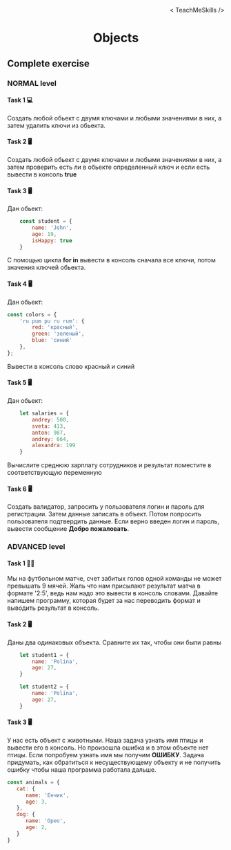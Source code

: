 <p align='right'>< TeachMeSkills /></p>
<h1 align='center'>Objects</h1>

## Complete exercise

### NORMAL level

#### Task 1 💻

Создать любой обьект с двумя ключами и любыми значениями в них, а затем удалить ключи из обьекта.

#### Task 2 🖥

Создать любой обьект с двумя ключами и любыми значениями в них, а затем проверить есть ли в обьекте определенный ключ и если есть вывести в консоль **true**

#### Task 3 🖥

Дан обьект:

```javascript
    const student = {
        name: 'John',
        age: 19,
        isHappy: true
    }
```

C помощью цикла **for in** вывести в консоль сначала все ключи, потом значения ключей обьекта.

#### Task 4 🖥

Дан обьект:

```javascript
const colors = {
    'ru pum pu ru rum': {
        red: 'красный',
        green: 'зеленый',
        blue: 'синий'
    },
};
```

Вывести в консоль слово красный и синий

#### Task 5 🖥

Дан обьект:

```javascript
    let salaries = {
        andrey: 500,
        sveta: 413,
        anton: 987,
        andrey: 664,
        alexandra: 199
    }
```
Вычислите среднюю зарплату сотрудников и результат поместите в соответствующую переменную

#### Task 6 🖥

Создать валидатор, запросить у пользователя логин и пароль для регистрации.
Затем данные записать в объект.
Потом попросить пользователя подтвердить данные.
Если верно введен логин и пароль, вывести сообщение **Добро пожаловать**.


### ADVANCED level

#### Task 1 👨‍🏫

Мы на футбольном матче, счет забитых голов одной команды не может превышать 9 мячей. Жаль что нам присылают результат матча в формате '2:5', ведь нам надо это вывести в консоль словами. Давайте напишем программу, которая будет за нас переводить формат и выводить результат в консоль.

#### Task 2 🖥

Даны два одинаковых объекта. Сравните их так, чтобы они были равны

```javascript
    let student1 = {
        name: 'Polina',
        age: 27,
    }

    let student2 = {
        name: 'Polina',
        age: 27,
    }
```

#### Task 3 🖥

У нас есть объект с животными.
Наша задача узнать имя птицы и вывести его в консоль.
Но произошла ошибка и в этом объекте нет птицы.
Если попробуем узнать имя мы получим **ОШИБКУ**.
Задача придумать, как обратиться к несуществующему объекту и не получить ошибку чтобы наша программа работала дальше.

```javascript
const animals = {
   cat: {
      name: 'Енчик',
      age: 3,
   },
   dog: {
      name: 'Орео',
      age: 2,
   }
}
```
